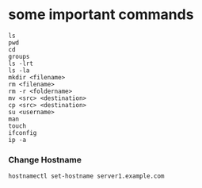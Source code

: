 # some important commands

```
ls
pwd
cd
groups
ls -lrt
ls -la
mkdir <filename>
rm <filename>
rm -r <foldername>
mv <src> <destination>
cp <src> <destination>
su <username>
man
touch
ifconfig
ip -a
```

### Change Hostname
```
hostnamectl set-hostname server1.example.com
```
